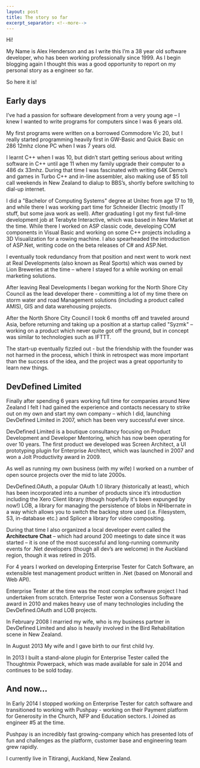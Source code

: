 ```yaml
---
layout: post
title: The story so far
excerpt_separator: <!--more-->
---
```

Hi!

My Name is Alex Henderson and as I write this I’m a 38 year old software developer, who has been working professionally since 1999. As I begin blogging again I thought this was a good opportunity to report on my personal story as a engineer so far.

So here it is!

<!--more-->

## Early days

I’ve had a passion for software development from a very young age – I knew I wanted to write programs for computers since I was 6 years old.

My first programs were written on a borrowed Commodore Vic 20, but I really started programming heavily first in GW-Basic and Quick Basic on 286 12mhz clone PC when I was 7 years old.

I learnt C++ when I was 10, but didn’t start getting serious about writing software in C++ until age 11 when my family upgrade their computer to a 486 dx 33mhz. During that time I was fascinated with writing 64K Demo’s and games in Turbo C++ and in-line assembler, also making use of $5 toll call weekends in New Zealand to dialup to BBS’s, shortly before switching to dial-up internet.

I did a "Bachelor of Computing Systems" degree at Unitec from age 17 to 19, and while there I was working part time for Schneider Electric (mostly IT stuff, but some java work as well). After graduating I got my first full-time development job at Terabyte Interactive, which was based in New Market at the time. While there I worked on ASP classic code, developing COM components in Visual Basic and working on some C++ projects including a 3D Visualization for a rowing machine. I also spearheaded the introduction of ASP.Net, writing code on the beta releases of C# and ASP.Net.

I eventually took redundancy from that position and next went to work next at Real Developments (also known as Real Sports) which was owned by Lion Breweries at the time – where I stayed for a while working on email marketing solutions.

After leaving Real Developments I began working for the North Shore City Council as the lead developer there - committing a lot of my time there on storm water and road Management solutions (including a product called AMIS), GIS and data warehousing projects.

After the North Shore City Council I took 6 months off and traveled around Asia, before returning and taking up a position at a startup called "Syzmk" – working on a product which never quite got off the ground, but in concept was similar to technologies such as IFTTT.

The start-up eventually fizzled out - but the friendship with the founder was not harmed in the process, which I think in retrospect was more important than the success of the idea, and the project was a great opportunity to learn new things.

## DevDefined Limited

Finally after spending 6 years working full time for companies around New Zealand I felt I had gained the experience and contacts necessary to strike out on my own and start my own company – which I did, launching DevDefined Limited in 2007, which has been very successful ever since.

DevDefined Limited is a boutique consultancy focusing on Product Development and Developer Mentoring, which has now been operating for over 10 years.  The first product we developed was Screen Architect, a UI prototyping plugin for Enterprise Architect, which was launched in 2007 and won a Jolt Productivity award in 2009.

As well as running my own business (with my wife) I worked on a number of open source projects over the mid to late 2000s.

DevDefined.OAuth, a popular OAuth 1.0 library (historically at least), which has been incorporated into a number of products since it’s introduction including the Xero Client library (though hopefully it's been expunged by now!) LOB, a library for managing the persistence of blobs in NHibernate in a way which allows you to switch the backing store used (i.e. Filesystem, S3, in-database etc.) and Splicer a library for video compositing.

During that time I also organized a local developer event called the **Architecture Chat** – which had around 200 meetings to date since it was started – it is one of the most successful and long-running community events for .Net developers (though all dev’s are welcome) in the Auckland region, though it was retired in 2015.

For 4 years I worked on developing Enterprise Tester for Catch Software, an extensible test management product written in .Net (based on Monorail and Web API).

Enterprise Tester at the time was the most complex software project I had undertaken from scratch. Enterprise Tester won a Consensus Software award in 2010 and makes heavy use of many technologies including the DevDefined.OAuth and LOB projects.

In February 2008 I married my wife, who is my business partner in DevDefined Limited and also is heavily involved in the Bird Rehabilitation scene in New Zealand.

In August 2013 My wife and I gave birth to our first child Ivy.

In 2013 I built a stand-alone plugin for Enterprise Tester called the Thoughtmix Powerpack, which was made available for sale in 2014 and continues to be sold today.

## And now...

In Early 2014 I stopped working on Enterprise Tester for catch software and transitioned to working with Pushpay - working on their Payment platform for Generosity in the Church, NFP and Education sectors.   I Joined as engineer #5 at the time.

Pushpay is an incredibly fast growing-company which has presented lots of fun and challenges as the platform, customer base and engineering team grew rapidly.

I currently live in Titirangi, Auckland, New Zealand.